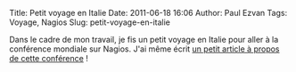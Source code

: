 Title: Petit voyage en Italie
Date: 2011-06-18 16:06
Author: Paul Ezvan
Tags: Voyage, Nagios
Slug: petit-voyage-en-italie

Dans le cadre de mon travail, je fis un petit voyage en Italie pour
aller à la conférence mondiale sur Nagios. J'ai même écrit [un petit
article à propos de cette
conférence](http://www.monitoring-fr.org/2011/06/nagios-world-conference-bolzano-somone/)
!

